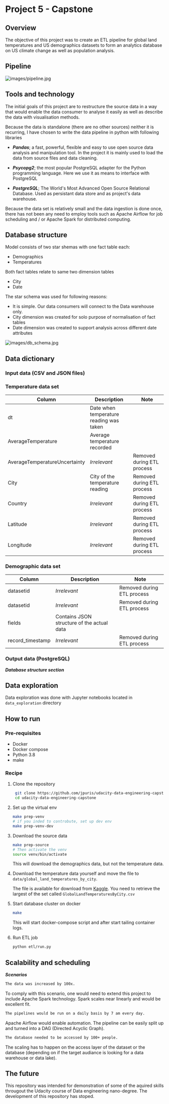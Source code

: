 # Project 5 - Capstone

## Overview

The objective of this project was to create an ETL pipeline for global land temperatures and US demographics datasets to form an analytics database on US climate change as well as population analysis.

## Pipeline

![images/pipeline.jpg](images/pipeline.jpg)

## Tools and technology

The initial goals of this project are to restructure the source data in a way that would enable the data consumer to analyse it easily as well as describe the data with visualisation methods.

Because the data is standalone (there are no other sources) neither it is recurring, I have chosen to write the data pipeline in python with following libraries

- ***Pandas***; a fast, powerful, flexible and easy to use open source data analysis and manipulation tool. In the project it is mainly used to load the data from source files and data cleaning.

- ***Psycopg2***; the most popular PostgreSQL adapter for the Python programming language. Here we use it as means to interface with PostgreSQL

- ***PostgreSQL***; The World's Most Advanced Open Source Relational Database. Used as persistant data store and as project's data warehouse.

Because the data set is relatively small and the data ingestion is done once, there has not been any need to employ tools such as Apache Airflow for job scheduling and / or Apache Spark for distributed computing.

## Database structure

Model consists of two star shemas with one fact table each:

- Demographics
- Temperatures

Both fact tables relate to same two dimension tables

- City
- Date

The star schema was used for following reasons:

- It is simple. Our data consumers will connect to the Data warehouse only.
- City dimension was created for solo purpose of normalisation of fact tables
- Date dimension was created to support analysis across different date attributes

![images/db_schema.jpg](images/db_schema.jpg)

## Data dictionary

### Input data (CSV and JSON files)

### Temperature data set

|Column|Description|Note|
--- | --- | ---
|dt|Date when temperature reading was taken||
|AverageTemperature| Average temperature recorded||
|AverageTemperatureUncertainty|_Irrelevant_|Removed during ETL process|
|City|City of the temperature reading|Removed during ETL process|
|Country|_Irrelevant_|Removed during ETL process|
|Latitude|_Irrelevant_|Removed during ETL process|
|Longitude|_Irrelevant_|Removed during ETL process|

### Demographic data set

|Column|Description|Note|
--- | --- | ---
|datasetid|_Irrelevant_|Removed during ETL process|
|datasetid|_Irrelevant_|Removed during ETL process|
|fields|Contains JSON structure of the actual data||
|record_timestamp|_Irrelevant_|Removed during ETL process|

### Output data (PostgreSQL)

***Database structure section***

## Data exploration

Data exploration was done with Jupyter notebooks located in `data_exploration` directory

## How to run

### Pre-requisites

- Docker
- Docker compose
- Python 3.8
- make

### Recipe

1. Clone the repository

   ```bash
    git clone https://github.com/jpuris/udacity-data-engineering-capstone.git
    cd udacity-data-engineering-capstone
   ```

2. Set up the virtual env

    ```bash
    make prep-venv
    # if you inded to controbute, set up dev env
    make prep-venv-dev
    ```

3. Download the source data

   ```bash
   make prep-source
   # Then activate the venv
   source venv/bin/activate
   ```

   This will download the demographics data, but not the temperature data.

4. Download the temperature data yourself and move the file to `data/global_land_temperatures_by_city`.

    The file is available for download from [Kaggle](https://www.kaggle.com/berkeleyearth/climate-change-earth-surface-temperature-data). You need to retrieve the largest of the set called `GlobalLandTemperaturesByCity.csv`

5. Start database cluster on docker

    ```bash
    make
    ```

    This will start docker-compose script and after start tailing container logs.

6. Run ETL job

   ```bash
   python etl/run.py
   ```

## Scalability and scheduling

***Scenarios***

```txt
The data was increased by 100x.
```

To comply with this scenario, one would need to extend this project to include Apache Spark technology. Spark scales near linearly and would be excellent fit.

```txt
The pipelines would be run on a daily basis by 7 am every day.
```

Apache Airflow would enable automation. The pipeline can be easily split up and turned into a DAG (Directed Acyclic Graph).

```txt
The database needed to be accessed by 100+ people.
```

The scaling has to happen on the access layer of the dataset or the database (depending on if the target audiance is looking for a data warehouse or data lake).

## The future

This repository was intended for demonstration of some of the aquired skills througout the Udacity course of Data engineering nano-degree. The development of this repository has stoped.
